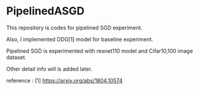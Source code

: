 # PipelinedASGD

This repository is codes for pipelined SGD experiment.

Also, I implemented DDG[1] model for baseline experiment.

Pipelined SGD is experimented with resnet110 model and Cifar10,100 image dataset.

Other detail info will is added later.

reference :
[1] https://arxiv.org/abs/1804.10574

